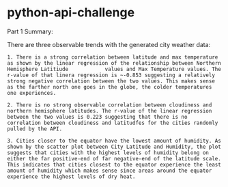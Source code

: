# python-api-challenge

Part 1 Summary:

There are three observable trends with the generated city weather data:
  
    1. There is a strong correlation between latitude and max temperature as shown by the linear regression of the relationship between Northern Hemisphere Latitiude            values and Max Temperature values. The r-value of that linera regression is ~-0.853 suggesting a relatively strong negative correlation between the two values. This makes sense as the farther north one goes in the globe, the colder temperatures one experiences.
    
    2. There is no strong observable correlation between cloudiness and northern hemisphere latitudes. The r-value of the linear regression between the two values is 0.223 suggesting that there is no correlation between cloudiness and latitudfes for the cities randomly pulled by the API. 
    
    3. Cities closer to the equator have the lowest amount of humidity. As shown by the scatter plot between City Latitude and Humidity, the plot suggests that cities with the highest levels of humidity belong on either the far positive-end of far negative-end of the latitude scale. This indicates that cities closest to the equator experience the least amount of humidity which makes sense since areas around the equator experience the highest levels of dry heat.
